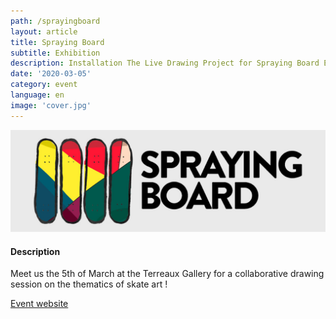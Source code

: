 ```yaml
---
path: /sprayingboard
layout: article
title: Spraying Board
subtitle: Exhibition
description: Installation The Live Drawing Project for Spraying Board Exhibition at Place des Terreaux à Lyon
date: '2020-03-05'
category: event
language: en
image: 'cover.jpg'
---
```


![Cover](cover.jpg)

#### Description

Meet us the 5th of March at the Terreaux Gallery for a collaborative drawing session on the thematics of skate art !

[Event website](https://sprayingboard.thedailyboard.co/)

